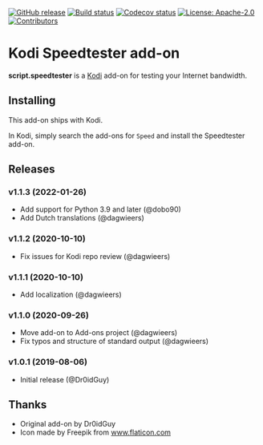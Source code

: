 [![GitHub release](https://img.shields.io/github/release/add-ons/script.speedtester.svg)](https://github.com/add-ons/script.speedtester/releases)
[![Build status](https://github.com/add-ons/script.speedtester/workflows/CI/badge.svg)](https://github.com/add-ons/script.speedtester/actions)
[![Codecov status](https://img.shields.io/codecov/c/github/add-ons/script.speedtester/master)](https://codecov.io/gh/add-ons/script.speedtester/branch/master)
[![License: Apache-2.0](https://img.shields.io/badge/License-Apache2-yellow.svg)](https://opensource.org/licenses/Apache-2.0)
[![Contributors](https://img.shields.io/github/contributors/add-ons/script.speedtester.svg)](https://github.com/add-ons/script.speedtester/graphs/contributors)

# Kodi Speedtester add-on
**script.speedtester** is a [Kodi](https://kodi.tv/) add-on for testing your Internet bandwidth.


## Installing
This add-on ships with Kodi.

In Kodi, simply search the add-ons for `Speed` and install the Speedtester add-on.


## Releases
### v1.1.3 (2022-01-26)
- Add support for Python 3.9 and later (@dobo90)
- Add Dutch translations (@dagwieers)

### v1.1.2 (2020-10-10)
- Fix issues for Kodi repo review (@dagwieers)

### v1.1.1 (2020-10-10)
- Add localization (@dagwieers)

### v1.1.0 (2020-09-26)
- Move add-on to Add-ons project (@dagwieers)
- Fix typos and structure of standard output (@dagwieers)

### v1.0.1 (2019-08-06)
- Initial release (@Dr0idGuy)


## Thanks
- Original add-on by Dr0idGuy
- Icon made by Freepik from www.flaticon.com

